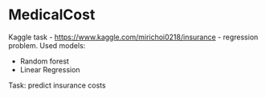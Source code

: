 # MedicalCost
Kaggle task - https://www.kaggle.com/mirichoi0218/insurance - regression problem.
Used models: 
- Random forest
- Linear Regression

Task: predict insurance costs
